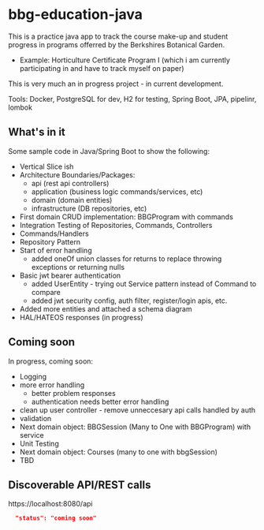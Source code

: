 # bbg-education-java
This is a practice java app to track the course make-up and student progress in programs offerred by the Berkshires Botanical Garden.
- Example:  Horticulture Certificate Program I  (which i am currently participating in and have to track myself on paper)

This is very much an in progress project - in current development.

Tools:  Docker, PostgreSQL for dev, H2 for testing, Spring Boot, JPA, pipelinr, lombok

## What's in it
Some sample code in Java/Spring Boot to show the following:
- Vertical Slice ish
- Architecture Boundaries/Packages:
  - api (rest api controllers)
  - application (business logic commands/services, etc)
  - domain (domain entities)
  - infrastructure (DB repositories, etc)
- First domain CRUD implementation:  BBGProgram with commands
- Integration Testing of Repositories, Commands, Controllers
- Commands/Handlers
- Repository Pattern
- Start of error handling
  - added oneOf union classes for returns to replace throwing exceptions or returning nulls
- Basic jwt bearer authentication 
  -   added UserEntity - trying out Service pattern instead of Command to compare
  -   added jwt security config, auth filter, register/login apis, etc.
- Added more entities and attached a schema diagram  
- HAL/HATEOS responses (in progress)

## Coming soon
In progress, coming soon:
- Logging
- more error handling
  - better problem responses
  - authentication needs better error handling
- clean up user controller - remove unneccesary api calls handled by auth
- validation
- Next domain object:  BBGSession (Many to One with BBGProgram) with service 
- Unit Testing
- Next domain object:  Courses (many to one with bbgSession)
- TBD
  
## Discoverable API/REST calls

https://localhost:8080/api

```json
  "status": "coming soon"
```
